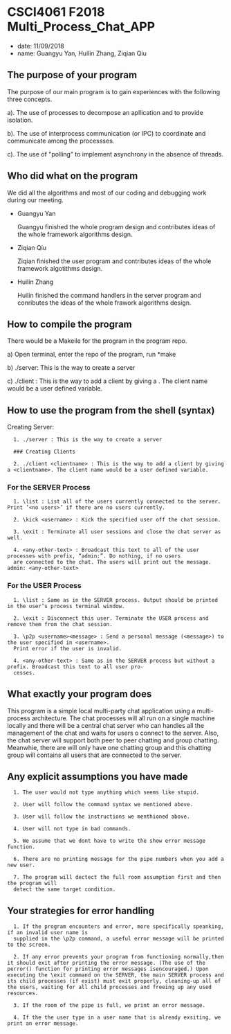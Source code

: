 # CSCI4061 F2018 Multi_Process_Chat_APP
* date: 11/09/2018
* name: Guangyu Yan, Huilin Zhang, Ziqian Qiu



## The purpose of your program

The purpose of our main program is to gain experiences with the following three concepts.

a). The use of processes to decompose an apllication and to provide isolation.

b). The use of interprocess communication (or IPC) to coordinate and communicate among the processses.

c). The use of "polling" to implement asynchrony in the absence of threads.



## Who did what on the program

We did all the algorithms and most of our coding and debugging work during our meeting.

* Guangyu Yan

    Guangyu finished the whole program design and contributes ideas of the whole framework algorithms design.

* Ziqian Qiu

    Ziqian finished the user program and contributes ideas of the whole framework algotithms design.


* Huilin Zhang

    Huilin finished the command handlers in the server program and conributes the ideas of the whole frawork algorithms design.


## How to compile the program

There would be a Makeile for the program in the program repo.

a) Open terminal, enter the repo of the program, run *make

b) ./server: This is the way to create a server

c) ./client <clientname>: This is the way to add a client by giving a <clientname>. The client name would be a user defined variable.




## How to use the program from the shell (syntax)

Creating Server:

      1. ./server : This is the way to create a server

      ### Creating Clients

      2. ./client <clientname> : This is the way to add a client by giving a <clientname>. The client name would be a user defined variable.


### For the SERVER Process

      1. \list : List all of the users currently connected to the server. Print ’<no users>’ if there are no users currently.

      2. \kick <username> : Kick the specified user off the chat session.

      3. \exit : Terminate all user sessions and close the chat server as well.

      4. <any-other-text> : Broadcast this text to all of the user processes with prefix, “admin:”. Do nothing, if no users
      are connected to the chat. The users will print out the message. admin: <any-other-text>


### For the USER Process

      1. \list : Same as in the SERVER process. Output should be printed in the user’s process terminal window.

      2. \exit : Disconnect this user. Terminate the USER process and remove them from the chat session.

      3. \p2p <username><message> : Send a personal message (<message>) to the user specified in <username>.
      Print error if the user is invalid.

      4. <any-other-text> : Same as in the SERVER process but without a prefix. Broadcast this text to all user pro-
      cesses.


## What exactly your program does

This program is a simple local multi-party chat application using a multi-process architecture.
The chat processes will all run on a single machine locally and there will be a central chat server who can handles
all the management of the chat and waits for users o connect to the server. Also, the chat server will support both
peer to peer chatting and group chatting. Meanwhie, there are will only have one chatting group and this chatting group will
contains all users that are connected to the server.



## Any explicit assumptions you have made

      1. The user would not type anything which seems like stupid.

      2. User will follow the command syntax we mentioned above.

      3. User will follow the instructions we menthioned above.

      4. User will not type in bad commands.

      5. We assume that we dont have to write the show error message function.

      6. There are no printing message for the pipe numbers when you add a new user.

      7. The program will dectect the full room assumption first and then the program will
      detect the same target condition.




## Your strategies for error handling

      1. If the program encounters and error, more specifically speanking, if an invalid user name is
      supplied in the \p2p command, a useful error message will be printed to the screen.

      2. If any error prevents your program from functioning normally,then it should exit after printing the error message. (The use of the perror() function for printing error messages isencouraged.) Upon executing the \exit command on the SERVER, the main SERVER process and its child processes (if exist) must exit properly, cleaning-up all of the users, waiting for all child processes and freeing up any used resources.

      3. If the room of the pipe is full, we print an error message.

      4. If the the user type in a user name that is already exsiting, we print an error message.
